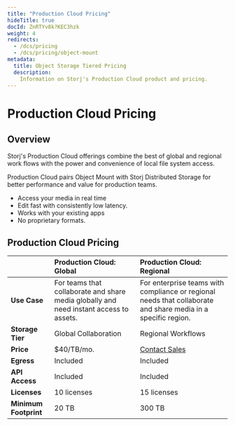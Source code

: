 ```yaml
---
title: "Production Cloud Pricing"
hideTitle: true
docId: ZnRTYv8k?KEC3hzk
weight: 4
redirects:
  - /dcs/pricing
  - /dcs/pricing/object-mount
metadata:
  title: Object Storage Tiered Pricing
  description:
    Information on Storj's Production Cloud product and pricing.
---
```


# Production Cloud Pricing

## Overview

Storj's Production Cloud offerings combine the best of global and regional work flows with the power and convenience of local file system access.

Production Cloud pairs Object Mount with Storj Distributed Storage for better performance and value for production teams.

- Access your media in real time
- Edit fast with consistently low latency.
- Works with your existing apps
- No proprietary formats.


## Production Cloud Pricing




|    | **Production Cloud: Global** | **Production Cloud: Regional** |
| :- | :--------------------------- | :----------------------------- |
| **Use Case**          | For teams that collaborate and share media globally and need instant access to assets. | For enterprise teams with compliance or regional needs that collaborate and share media in a specific region. |
| **Storage Tier**      | Global Collaboration | Regional Workflows | 
| **Price**             | $40/TB/mo.  | [Contact Sales](https://www.storj.io/landing/get-in-touch) |
| **Egress**            | Included    | Included      |
| **API Access**        | Included    | Included      |
| **Licenses**          | 10 licenses | 15 licenses   |
| **Minimum Footprint** | 20 TB       | 300 TB        |


